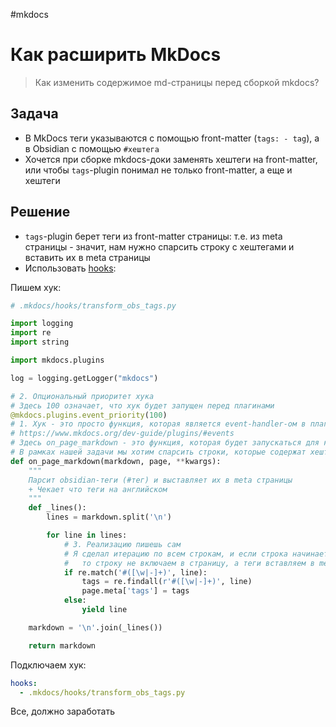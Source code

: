 #mkdocs

# Как расширить MkDocs

>Как изменить содержимое md-страницы перед сборкой mkdocs?

## Задача

- В MkDocs теги указываются с помощью front-matter (`tags: - tag`), а в Obsidian с помощью `#хештега`
- Хочется при сборке mkdocs-доки заменять хештеги на front-matter, или чтобы `tags`-plugin понимал не только front-matter, а еще и хештеги

## Решение

- `tags`-plugin берет теги из front-matter страницы: т.е. из meta страницы - значит, нам нужно спарсить строку с хештегами и вставить их в meta страницы
- Использовать [hooks](https://www.mkdocs.org/user-guide/configuration/#hooks):

Пишем хук:

```python
# .mkdocs/hooks/transform_obs_tags.py

import logging
import re
import string

import mkdocs.plugins

log = logging.getLogger("mkdocs")

# 2. Опциональный приоритет хука
# Здесь 100 означает, что хук будет запущен перед плагинами
@mkdocs.plugins.event_priority(100)
# 1. Хук - это просто функция, которая является event-handler-ом в плагинах
# https://www.mkdocs.org/dev-guide/plugins/#events
# Здесь on_page_markdown - это функция, которая будет запускаться для каждой md-страницы
# В рамках нашей задачи мы хотим спарсить строки, которые содержат хештеги и вставить их в meta страницы
def on_page_markdown(markdown, page, **kwargs):
    """
    Парсит obsidian-теги (#тег) и выставляет их в meta страницы
    + Чекает что теги на английском
    """
    def _lines():
        lines = markdown.split('\n')

        for line in lines:
	        # 3. Реализацию пишешь сам
	        # Я сделал итерацию по всем строкам, и если строка начинается с хештега, 
			#   то строку не включаем в страницу, а теги вставляем в meta
            if re.match('#([\w|-]+)', line):
                tags = re.findall(r'#([\w|-]+)', line)
                page.meta['tags'] = tags
            else:
                yield line

    markdown = '\n'.join(_lines())

    return markdown

```

Подключаем хук:

```yaml
hooks:  
  - .mkdocs/hooks/transform_obs_tags.py
```

Все, должно заработать